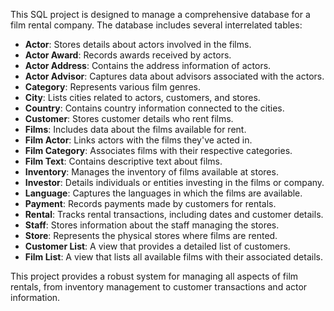 This SQL project is designed to manage a comprehensive database for a film rental company. The database includes several interrelated tables:

- **Actor**: Stores details about actors involved in the films.
- **Actor Award**: Records awards received by actors.
- **Actor Address**: Contains the address information of actors.
- **Actor Advisor**: Captures data about advisors associated with the actors.
- **Category**: Represents various film genres.
- **City**: Lists cities related to actors, customers, and stores.
- **Country**: Contains country information connected to the cities.
- **Customer**: Stores customer details who rent films.
- **Films**: Includes data about the films available for rent.
- **Film Actor**: Links actors with the films they've acted in.
- **Film Category**: Associates films with their respective categories.
- **Film Text**: Contains descriptive text about films.
- **Inventory**: Manages the inventory of films available at stores.
- **Investor**: Details individuals or entities investing in the films or company.
- **Language**: Captures the languages in which the films are available.
- **Payment**: Records payments made by customers for rentals.
- **Rental**: Tracks rental transactions, including dates and customer details.
- **Staff**: Stores information about the staff managing the stores.
- **Store**: Represents the physical stores where films are rented.
- **Customer List**: A view that provides a detailed list of customers.
- **Film List**: A view that lists all available films with their associated details.

This project provides a robust system for managing all aspects of film rentals, from inventory management to customer transactions and actor information.
